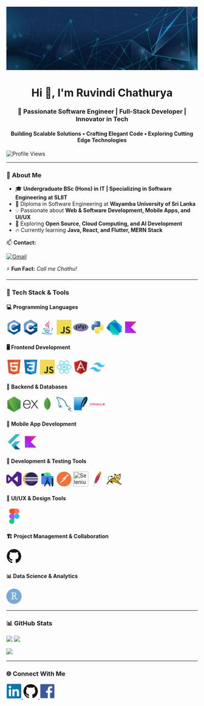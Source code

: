 [![Braydon's GitHub Banner](./assets/1.jpg)](https://braydoncoyer.dev)

<h1 align="center">Hi 👋, I'm Ruvindi Chathurya</h1>
<h3 align="center">🚀 Passionate Software Engineer | Full-Stack Developer | Innovator in Tech</h3>
<h4 align="center">Building Scalable Solutions • Crafting Elegant Code • Exploring Cutting Edge Technologies</h4>


<p align="left">
  <img src="https://komarev.com/ghpvc/?username=MatharaArachchi&label=Profile%20views&color=0e75b6&style=flat" alt="Profile Views" />
</p>

---

### 📌 **About Me**
- 🎓 **Undergraduate BSc (Hons) in IT | Specializing in Software Engineering at SLIIT**
- 📜 Diploma in Software Engineering at **Wayamba University of Sri Lanka**  
- 💡 Passionate about **Web & Software Development, Mobile Apps, and UI/UX**  
- 🚀 Exploring **Open Source, Cloud Computing, and AI Development**  
- 🔥 Currently learning **Java, React, and Flutter, MERN Stack**  

📫 **Contact:**  

[![Gmail](https://img.shields.io/badge/ruvindichathurya@gmail.com-D14836?style=flat&logo=gmail&logoColor=white)](mailto:ruvindichathurya@gmail.com)

⚡ **Fun Fact:** *Call me Chathu!*

---

### 🚀 **Tech Stack & Tools**  

#### 💻 **Programming Languages**
<p align="left">
  <img src="https://raw.githubusercontent.com/devicons/devicon/master/icons/c/c-original.svg" width="40" height="40"/>
  <img src="https://raw.githubusercontent.com/devicons/devicon/master/icons/cplusplus/cplusplus-original.svg" width="40" height="40"/>
  <img src="https://raw.githubusercontent.com/devicons/devicon/master/icons/java/java-original.svg" width="40" height="40"/>
  <img src="https://raw.githubusercontent.com/devicons/devicon/master/icons/javascript/javascript-original.svg" width="40" height="40"/>
  <img src="https://raw.githubusercontent.com/devicons/devicon/master/icons/php/php-original.svg" width="40" height="40"/>
  <img src="https://raw.githubusercontent.com/devicons/devicon/master/icons/python/python-original.svg" width="40" height="40"/>
  <img src="https://raw.githubusercontent.com/devicons/devicon/master/icons/dart/dart-original.svg" width="40" height="40"/>
  <img src="https://raw.githubusercontent.com/devicons/devicon/master/icons/kotlin/kotlin-original.svg" width="40" height="40"/>
</p>

#### 🖥️ **Frontend Development**
<p align="left">
  <img src="https://raw.githubusercontent.com/devicons/devicon/master/icons/html5/html5-original.svg" width="40" height="40"/>
  <img src="https://raw.githubusercontent.com/devicons/devicon/master/icons/css3/css3-original.svg" width="40" height="40"/>
  <img src="https://raw.githubusercontent.com/devicons/devicon/master/icons/javascript/javascript-original.svg" width="40" height="40"/>
  <img src="https://raw.githubusercontent.com/devicons/devicon/master/icons/react/react-original.svg" width="40" height="40"/>
  <img src="https://raw.githubusercontent.com/devicons/devicon/master/icons/angularjs/angularjs-original.svg" width="40" height="40"/>
  <img src="https://raw.githubusercontent.com/devicons/devicon/master/icons/tailwindcss/tailwindcss-original.svg" width="40" height="40"/>
</p>

#### 🔧 **Backend & Databases**
<p align="left">
  <img src="https://raw.githubusercontent.com/devicons/devicon/master/icons/nodejs/nodejs-original.svg" width="40" height="40"/>
  <img src="https://raw.githubusercontent.com/devicons/devicon/master/icons/express/express-original.svg" width="40" height="40"/>
  <img src="https://raw.githubusercontent.com/devicons/devicon/master/icons/mongodb/mongodb-original.svg" width="40" height="40"/>
  <img src="https://raw.githubusercontent.com/devicons/devicon/master/icons/mysql/mysql-original.svg" width="40" height="40"/>
  <img src="https://raw.githubusercontent.com/devicons/devicon/master/icons/sqlite/sqlite-original.svg" width="40" height="40"/>
  <img src="https://raw.githubusercontent.com/devicons/devicon/master/icons/oracle/oracle-original.svg" width="40" height="40"/>
</p>

#### 📱 **Mobile App Development**
<p align="left">
  <img src="https://raw.githubusercontent.com/devicons/devicon/master/icons/flutter/flutter-original.svg" width="40" height="40"/>
  <img src="https://raw.githubusercontent.com/devicons/devicon/master/icons/kotlin/kotlin-original.svg" width="40" height="40"/>
</p>

#### 🔬 **Development & Testing Tools**
<p align="left">
  <img src="https://raw.githubusercontent.com/devicons/devicon/master/icons/visualstudio/visualstudio-plain.svg" width="40" height="40"/>
  <img src="https://raw.githubusercontent.com/devicons/devicon/master/icons/eclipse/eclipse-original.svg" width="40" height="40" title="Eclipse Enterprise"/>
  <img src="https://raw.githubusercontent.com/devicons/devicon/master/icons/androidstudio/androidstudio-original.svg" width="40" height="40"/>
  <img src="https://raw.githubusercontent.com/devicons/devicon/master/icons/postman/postman-original.svg" width="40" height="40"/>
  <img src="https://upload.wikimedia.org/wikipedia/commons/d/d5/Selenium_Logo.png" width="40" height="40" title="Selenium IDE"/>
  <img src="https://raw.githubusercontent.com/devicons/devicon/master/icons/apache/apache-original.svg" width="40" height="40"/>
  <img src="https://raw.githubusercontent.com/devicons/devicon/master/icons/tomcat/tomcat-original.svg" width="40" height="40"/>
</p>



#### 🎨 **UI/UX & Design Tools**
<p align="left">
  <img src="https://raw.githubusercontent.com/devicons/devicon/master/icons/figma/figma-original.svg" width="40" height="40"/>
</p>

#### 🏗 **Project Management & Collaboration**
<p align="left">
  <img src="https://raw.githubusercontent.com/devicons/devicon/master/icons/github/github-original.svg" width="40" height="40"/>
</p>

#### 📊 **Data Science & Analytics**
<p align="left">
  <img src="https://raw.githubusercontent.com/devicons/devicon/master/icons/rstudio/rstudio-original.svg" width="40" height="40"/>
</p>


---
### 📊 **GitHub Stats**
<p align="left">
  <img width="48%" src="https://github-readme-stats.vercel.app/api?username=ruvindi-matharaarachchi&show_icons=true&theme=radical" />
  <img width="48%" src="https://github-readme-streak-stats.herokuapp.com/?user=ruvindi-matharaarachchi&theme=radical" />
</p>

<p align="left">
  <img src="https://github-readme-stats.vercel.app/api/top-langs/?username=ruvindi-matharaarachchi&layout=compact&theme=radical" />
</p>

---

### 🌐 **Connect With Me**
<p align="left">
  <a href="https://www.linkedin.com/in/ruvindi-chathurya-7088942a1/">
    <img src="https://raw.githubusercontent.com/devicons/devicon/master/icons/linkedin/linkedin-original.svg" width="40" height="40"/>
  </a>
  <a href="https://github.com/ruvindi-matharaarachchi">
    <img src="https://raw.githubusercontent.com/devicons/devicon/master/icons/github/github-original.svg" width="40" height="40"/>
  </a>
  <a href="https://fb.com/ruvindi.chathurya">
    <img src="https://raw.githubusercontent.com/devicons/devicon/master/icons/facebook/facebook-original.svg" width="40" height="40"/>
  </a>
</p>



